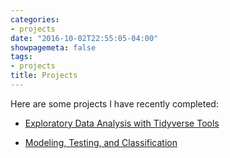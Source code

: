 ```yaml
---
categories:
- projects
date: "2016-10-02T22:55:05-04:00"
showpagemeta: false
tags:
- projects
title: Projects
---
```

Here are some projects I have recently completed:

- [Exploratory Data Analysis with Tidyverse Tools](/project1/)

- [Modeling, Testing, and Classification](/project2/)
